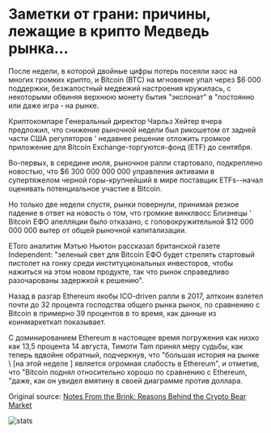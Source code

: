 # Заметки от грани: причины, лежащие в крипто Медведь рынка...

После недели, в которой двойные цифры потерь посеяли хаос на многих громких крипто, и Bitcoin (BTC) на мгновение упал через $6 000 поддержки, безжалостный медвежий настроения кружилась, с некоторыми обвиняя верхнюю монету бытия "экспонат" в "постоянно или даже игра ‐ на рынке.

Криптокомпаре Генеральный директор Чарльз Хейтер вчера предложил, что снижение рыночной недели был рикошетом от задней части США регуляторов ' недавнее решение отложить громкое приложение для Bitcoin Exchange-торгуются-фонд (ETF) до сентября.

Во-первых, в середине июля, рыночное ралли стартовало, подкреплено новостью, что $6 300 000 000 000 управления активами в супертяжелом черной горы-крупнейший в мире поставщик ETFs--начал оценивать потенциальное участие в Bitcoin.

Но только две недели спустя, рынки повернули, принимая резкое падение в ответ на новость о том, что громкие винклвосс Близнецы ' Bitcoin ЕФО апелляции было отказано, с головокружительной $12 000 000 000 вытер от общей рыночной капитализации.

EToro аналитик Мэтью Ньютон рассказал британской газете Independent: "зеленый свет для Bitcoin ЕФО будет стрелять стартовый пистолет на гонку среди институциональных инвесторов, чтобы нажиться на этом новом продукте, так что рынок справедливо разочарованы задержкой к решению".

Назад в разгар Ethereum якобы ICO-driven ралли в 2017, алткоин взлетел почти до 32 процента господства общего рынка рынок, по сравнению с Bitcoin в примерно 39 процентов в то время, как данные из коинмаркеткап показывает.

С доминированием Ethereum в настоящее время погружения как низко как 13,5 процента 14 августа, Тимоти Tam принял меру судьбы, как теперь вдвойне обратный, подчеркнув, что "большая история на рынке \ [на этой неделе \] является огромная слабость в Ethereum", и отметив, что "Bitcoin поднял относительно хорошо по сравнению с Ethereum, "даже, как он увидел вмятину в своей диаграмме против доллара.

Original source: [Notes From the Brink: Reasons Behind the Crypto Bear Market](https://cointelegraph.com/news/notes-from-the-brink-reasons-behind-the-crypto-bear-market)

![stats](https://c.statcounter.com/11760860/0/a89fa40b/1/ "stats")